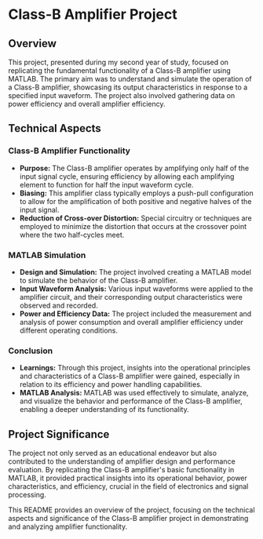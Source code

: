 # Class-B Amplifier Project

## Overview

This project, presented during my second year of study, focused on replicating the fundamental functionality of a Class-B amplifier using MATLAB. The primary aim was to understand and simulate the operation of a Class-B amplifier, showcasing its output characteristics in response to a specified input waveform. The project also involved gathering data on power efficiency and overall amplifier efficiency.

## Technical Aspects

### Class-B Amplifier Functionality
- **Purpose:** The Class-B amplifier operates by amplifying only half of the input signal cycle, ensuring efficiency by allowing each amplifying element to function for half the input waveform cycle.
- **Biasing:** This amplifier class typically employs a push-pull configuration to allow for the amplification of both positive and negative halves of the input signal.
- **Reduction of Cross-over Distortion:** Special circuitry or techniques are employed to minimize the distortion that occurs at the crossover point where the two half-cycles meet.

### MATLAB Simulation
- **Design and Simulation:** The project involved creating a MATLAB model to simulate the behavior of the Class-B amplifier.
- **Input Waveform Analysis:** Various input waveforms were applied to the amplifier circuit, and their corresponding output characteristics were observed and recorded.
- **Power and Efficiency Data:** The project included the measurement and analysis of power consumption and overall amplifier efficiency under different operating conditions.

### Conclusion
- **Learnings:** Through this project, insights into the operational principles and characteristics of a Class-B amplifier were gained, especially in relation to its efficiency and power handling capabilities.
- **MATLAB Analysis:** MATLAB was used effectively to simulate, analyze, and visualize the behavior and performance of the Class-B amplifier, enabling a deeper understanding of its functionality.

## Project Significance

The project not only served as an educational endeavor but also contributed to the understanding of amplifier design and performance evaluation. By replicating the Class-B amplifier's basic functionality in MATLAB, it provided practical insights into its operational behavior, power characteristics, and efficiency, crucial in the field of electronics and signal processing.

This README provides an overview of the project, focusing on the technical aspects and significance of the Class-B amplifier project in demonstrating and analyzing amplifier functionality.
